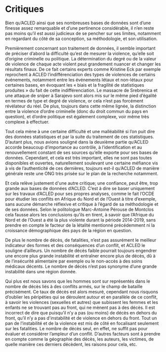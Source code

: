 # Critiques

Bien qu’ACLED ainsi que ses nombreuses bases de données sont d’une finesse assez remarquable et d’une pertinence considérable, il n’en reste pas moins qu’il est aussi judicieux de se pencher sur ses limites, notamment en regardant du côté de sa conception, sa méthodologie, et son utilisation.
 
Premièrement concernant son traitement de données, il semble important de préciser d’abord la difficulté qu’est de mesurer la violence, qu’elle soit d’origine criminelle ou politique. La détermination du degré ou de la valeur de violence de chaque acte violent peut grandement nuancer et changer les résultats finaux. De ce fait certains experts comme Kristine Eck par exemple reprochent à ACLED l’indifférenciation des types de violences de certains événements, notamment entre les événements létaux et non-létaux pour certaines bases, en évoquant les « biais et la fragilité de statistiques produites » du fait de cette indifférenciation. Le massacre de Srebrenica et une attaque de sniper à Sarajevo sont alors mis sur le même pied d’égalité en termes de type et degré de violence, or cela n’est pas forcément révélateur du réel. De plus, toujours dans cette même lignée, la distinction entre la violence d’ordre criminelle (donc du droit commun du pays en question), et d’ordre politique est également complexe, voir même très complexe à effectuer. 

Tout cela mène à une certaine difficulté et une malléabilité si l’on puit dire des données statistiques et par la suite du traitement de ces statistiques. D’autant plus, nous avions souligné dans la deuxième partie qu’ACLED accorde beaucoup d’importance au contrôle, à l’identification et au renouvellement constant de ses sources qu’elle exporte pour ses bases de données. Cependant, et cela est très important, elles ne sont pas toutes disponibles et ouvertes, naturellement soulevant une certaine méfiance vis à vis de l’authenticité de ces dernières, toujours est-il qu’ACLED de manière générale reste une ONG très prisée sur le plan de la recherche notamment. 

Et cela relève justement d'une autre critique; une confiance, peut être, trop grande aux bases de données d’ACLED. C’est à dire se baser uniquement sur les travaux d’ACLED pour ses propres analyses, comme le fait l’OCDE pour étudier les conflits en Afrique du Nord et de l’Ouest à titre d’exemple, sans aucune démarche réflexive et critique à l’égard de sa méthodologie et de ses données. Selon le politologue Marc-Antoine Pérouse de Montclos cela fausse alors les conclusions qu’ils en tirent, à savoir que l’Afrique du Nord et de l’Ouest a été la plus violente durant la période 2014-2019, sans prendre en compte le facteur de la létalité mentionné précédemment ni la croissance démographique des pays de la région en question. 
 
De plus le nombre de décès, de fatalities, n’est pas assurément le meilleur indicateur des formes et des conséquences d’un conflit, et ACLED le souligne d’ailleurs. Un nombre de décès faible pourrait toujours engendrer une encore plus grande instabilité et entraîner encore plus de décès, dû à de l’insécurité alimentaire par exemple ou le non-accès à des soins médicaux décents. Le nombre de décès n’est pas synonyme d’une grande instabilité dans une région donnée.

Qui plus est nous savons que les hommes sont sur représentés dans le nombre de décès liés à des conflits armés, sur le champ de bataille précisément. Ce taux de décès est alors mesuré, cependant nous risquons d’oublier les péripéties qui se déroulent autour et en parallèle de ce conflit, à savoir les violences (sexuelles et autres) que subissent les femmes et les enfants ne se trouvant pas au front, qui ne mènent pas à des décès. Il est incorrect de dire que puisqu’il n’y a pas (ou moins) de décès en dehors du front, qu’il n’y a pas d'instabilité et de violence en dehors du front. Tout un pan de l’instabilité et de la violence est mis de côté en focalisant seulement sur les fatalities. Le nombre de décès seul, en effet, ne suffit pas pour évaluer et considérer l’ampleur d’un conflit. D’autres facteurs sont à prendre en compte comme la géographie des décès, les auteurs, les victimes, de quelle manière ces derniers décèdent, les raisons pour cela, etc. 
